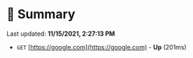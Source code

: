 # 📖 Summary
Last updated: **11/15/2021, 2:27:13 PM**

- `GET` [https://google.com](https://google.com) - **Up** (201ms)

